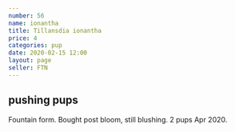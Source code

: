 ```yaml
---
number: 56
name: ionantha
title: Tillansdia ionantha
price: 4
categories: pup 
date: 2020-02-15 12:00
layout: page
seller: FTN
---
```

## pushing pups

Fountain form. Bought post bloom, still blushing. 2 pups Apr 2020.
